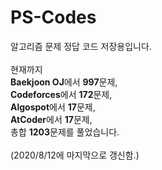 # PS-Codes
알고리즘 문제 정답 코드 저장용입니다. <br/>
<br/>
현재까지 <br/>
**Baekjoon OJ**에서 **997**문제, <br/>
**Codeforces**에서 **172**문제, <br/>
**Algospot**에서 **17**문제, <br/>
**AtCoder**에서 **17**문제, <br/>
총합 **1203**문제를 풀었습니다.<br/>
<br/>
(2020/8/12에 마지막으로 갱신함.) <br/>